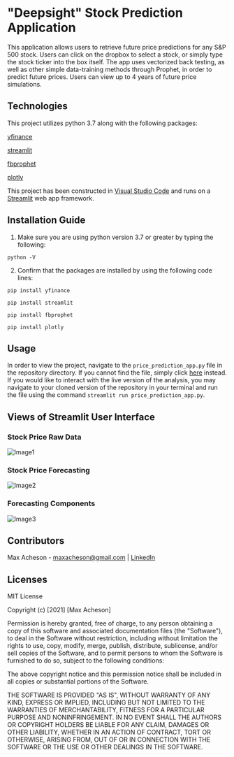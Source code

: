 # "Deepsight" Stock Prediction Application 

This application allows users to retrieve future price predictions for any S&P 500 stock. Users can click on the dropbox to select a stock, or simply type the stock ticker into the box itself. The app uses vectorized back testing, as well as other simple data-training methods through Prophet, in order to predict future prices. Users can view up to 4 years of future price simulations. 

## Technologies

This project utilizes python 3.7 along with the following packages:

[yfinance](https://pypi.org/project/yfinance/)

[streamlit](https://streamlit.io/)

[fbprophet](https://pypi.org/project/fbprophet/)

[plotly](https://pypi.org/project/plotly/)

This project has been constructed in [Visual Studio Code](https://code.visualstudio.com/) and runs on a [Streamlit](https://streamlit.io/) web app framework.

## Installation Guide

1. Make sure you are using python version 3.7 or greater by typing the following:

`python -V`

2. Confirm that the packages are installed by using the following code lines:

`pip install yfinance`

`pip install streamlit`

`pip install fbprophet`

`pip install plotly`

## Usage

In order to view the project, navigate to the `price_prediction_app.py` file in the repository directory. If you cannot find the file, simply click [here](https://github.com/MaxAcheson/price_prediction_app/blob/main/Code/price_prediction_app.py) instead. If you would like to interact with the live version of the analysis, you may navigate to your cloned version of the repository in your terminal and run the file using the command `streamlit run price_prediction_app.py`.

## Views of Streamlit User Interface

### Stock Price Raw Data
![Image1](https://github.com/MaxAcheson/price_prediction_app/blob/main/Images/Image1.png)


### Stock Price Forecasting
![Image2](https://github.com/MaxAcheson/price_prediction_app/blob/main/Images/Image2.png)

### Forecasting Components
![Image3](https://github.com/MaxAcheson/price_prediction_app/blob/main/Images/Image3.png)


## Contributors

Max Acheson - maxacheson@gmail.com | [LinkedIn](https://www.linkedin.com/in/max-acheson-75093a19a/)

## Licenses

MIT License

Copyright (c) [2021] [Max Acheson]

Permission is hereby granted, free of charge, to any person obtaining a copy of this software and associated documentation files (the "Software"), to deal in the Software without restriction, including without limitation the rights to use, copy, modify, merge, publish, distribute, sublicense, and/or sell copies of the Software, and to permit persons to whom the Software is furnished to do so, subject to the following conditions:

The above copyright notice and this permission notice shall be included in all copies or substantial portions of the Software.

THE SOFTWARE IS PROVIDED "AS IS", WITHOUT WARRANTY OF ANY KIND, EXPRESS OR IMPLIED, INCLUDING BUT NOT LIMITED TO THE WARRANTIES OF MERCHANTABILITY, FITNESS FOR A PARTICULAR PURPOSE AND NONINFRINGEMENT. IN NO EVENT SHALL THE AUTHORS OR COPYRIGHT HOLDERS BE LIABLE FOR ANY CLAIM, DAMAGES OR OTHER LIABILITY, WHETHER IN AN ACTION OF CONTRACT, TORT OR OTHERWISE, ARISING FROM, OUT OF OR IN CONNECTION WITH THE SOFTWARE OR THE USE OR OTHER DEALINGS IN THE SOFTWARE.